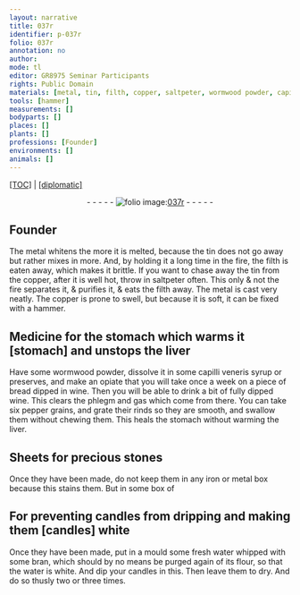 ```yaml
---
layout: narrative
title: 037r
identifier: p-037r
folio: 037r
annotation: no
author:
mode: tl
editor: GR8975 Seminar Participants
rights: Public Domain
materials: [metal, tin, filth, copper, saltpeter, wormwood powder, capilli veneris syrup, preserves, bread, wine, pepper, rinds, iron, water, bran, flour]
tools: [hammer]
measurements: []
bodyparts: []
places: []
plants: []
professions: [Founder]
environments: []
animals: []
---
```


<p><a href="{{ site.baseurl }}/translation/" target="_blank">[TOC]</a> | <a href="{{ site.baseurl }}/texts/p-037r_tc/">[diplomatic]</a></p><div class="folio" align="center">- - - - - <a href="http://gallica.bnf.fr/ark:/12148/btv1b10500001g/f79.image" target="_blank"><img src="https://cu-mkp.github.io/2017-workshop-edition/assets/photo-icon.png" alt="folio image: " style="display:inline-block; margin-bottom:-3px;"/>037r</a> - - - - - </div>  
  

## <span class="pro">Founder</span>

 
The <span class="m">metal</span> whitens the more it is melted, because the <span class="m">tin</span> does not go away but rather mixes in more. And, by holding it a long time in the fire, the <span class="m">filth</span> is eaten away, which makes it brittle. If you want to chase away the <span class="m">tin</span> from the <span class="m">copper</span>, after it is well hot, throw in <span class="m">saltpeter</span> often. This only & not the fire separates it, & purifies it, & eats the <span class="m">filth</span> away. The <span class="m">metal</span> is cast very neatly. The <span class="m">copper</span> is prone to swell, but because it is soft, it can be fixed with a <span class="tl">hammer</span>.
 
 
  

## Medicine for the stomach which warms it [stomach] and unstops the liver

 
Have some <span class="m">wormwood powder</span>, dissolve it in some <span class="m">capilli veneris syrup</span> or <span class="m">preserves</span>, and make an opiate that you will take once a week on a piece of <span class="m">bread</span> dipped in <span class="m">wine</span>. Then you will be able to drink a bit of fully dipped <span class="m">wine</span>. This clears the phlegm and gas which come from there. You can take six <span class="m">pepper</span> grains, and grate their <span class="m">rinds</span> so they are smooth, and swallow them without chewing them. This heals the stomach without warming the liver.
 
 
  

## Sheets for precious stones

 
Once they have been made, do not keep them in any <span class="m">iron</span> or <span class="m">metal</span> box because this stains them. But in some box of
 
 
  

## For preventing candles from dripping and making them [candles] white

 
Once they have been made, put in a mould some fresh <span class="m">water</span> whipped with some <span class="m">bran</span>, which should by no means be purged again of its <span class="m">flour</span>, so that the <span class="m">water</span> is white. And dip your candles in this. Then leave them to dry. And do so thusly two or three times.
 
